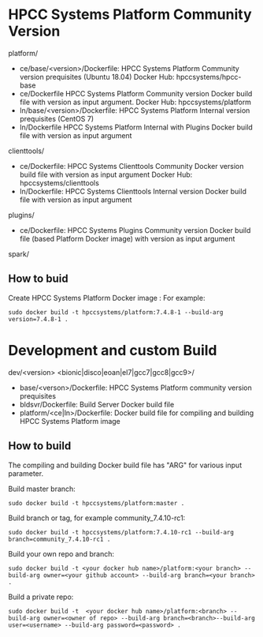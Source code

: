 # HPCC Systems Platform Community Version
  platform/
  -  ce/base/&lt;version&gt;/Dockerfile: HPCC Systems Platform Community version prequisites (Ubuntu 18.04)
     Docker Hub:  hpccsystems/hpcc-base
  -  ce/Dockerfile  HPCC Systems Platform Community version Docker build file with version as input argument.
     Docker Hub:  hpccsystems/platform
  -  ln/base/&lt;version&gt;/Dockerfile: HPCC Systems Platform Internal version prequisites (CentOS 7)
  -  ln/Dockerfile HPCC Systems Platform Internal with Plugins Docker build file with version as input argument

  clienttools/
  -  ce/Dockerfile: HPCC Systems Clienttools Community Docker version build file with version as input argument
     Docker Hub: hpccsystems/clienttools
  -  ln/Dockerfile: HPCC Systems Clienttools Internal version Docker build file with version as input argument

  plugins/
  -  ce/Dockerfile: HPCC Systems Plugins Community version Docker build file (based Platform Docker image) with version as input argument

  spark/

## How to buid
Create HPCC Systems Platform Docker image :
For example:
```console
sudo docker build -t hpccsystems/platform:7.4.8-1 --build-arg version=7.4.8-1 .
```

# Development and custom Build
  dev/&lt;version&gt;
    &lt;bionic|disco|eoan|el7|gcc7|gcc8|gcc9&gt;/
  -   base/&lt;verson&gt;/Dockerfile: HPCC Systems Platform community version prequisites
  -   bldsvr/Dockerfile: Build Server Docker build file
  -   platform/&lt;ce|ln&gt;/Dockerfile: Docker build file for compiling and building HPCC Systems Platform image

## How to build
  The compiling and building Docker build file has "ARG" for various input parameter.

Build master branch:
```console
sudo docker build -t hpccsystems/platform:master .
```

Build branch or tag, for example community_7.4.10-rc1:
```console
sudo docker build -t hpccsystems/platform:7.4.10-rc1 --build-arg branch=community_7.4.10-rc1 .
```

Build your own repo and branch:
```console
sudo docker build -t <your docker hub name>/platform:<your branch> --build-arg owner=<your github account> --build-arg branch=<your branch> .
```

Build a private repo:
```console
sudo docker build -t  <your docker hub name>/platform:<branch> --build-arg owner=<owner of repo> --build-arg branch=<branch>--build-arg user=<username> --build-arg password=<password> .
```

